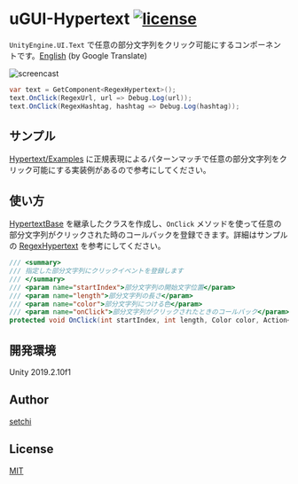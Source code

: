 # uGUI-Hypertext [![license](https://img.shields.io/badge/license-MIT-green.svg?style=flat-square)](https://github.com/setchi/uGUI-Hypertext/blob/master/LICENSE)

`UnityEngine.UI.Text` で任意の部分文字列をクリック可能にするコンポーネントです。[English](https://translate.google.com/translate?sl=ja&tl=en&u=https://github.com/setchi/uGUI-Hypertext) (by Google Translate)

![screencast](screencast.gif)

```csharp
var text = GetComponent<RegexHypertext>();
text.OnClick(RegexUrl, url => Debug.Log(url));
text.OnClick(RegexHashtag, hashtag => Debug.Log(hashtag));
```

## サンプル
[Hypertext/Examples](Assets/Hypertext/Examples/) に正規表現によるパターンマッチで任意の部分文字列をクリック可能にする実装例があるので参考にしてください。

## 使い方
[HypertextBase](Assets/Hypertext/Scripts/HypertextBase.cs) を継承したクラスを作成し、`OnClick` メソッドを使って任意の部分文字列がクリックされた時のコールバックを登録できます。詳細はサンプルの [RegexHypertext](Assets/Hypertext/Examples/RegexHypertext.cs) を参考にしてください。

```csharp
/// <summary>
/// 指定した部分文字列にクリックイベントを登録します
/// </summary>
/// <param name="startIndex">部分文字列の開始文字位置</param>
/// <param name="length">部分文字列の長さ</param>
/// <param name="color">部分文字列につける色</param>
/// <param name="onClick">部分文字列がクリックされたときのコールバック</param>
protected void OnClick(int startIndex, int length, Color color, Action<string> onClick)
```

## 開発環境
Unity 2019.2.10f1

## Author
[setchi](https://github.com/setchi)

## License
[MIT](https://github.com/setchi/uGUI-Hypertext/blob/master/LICENSE)
